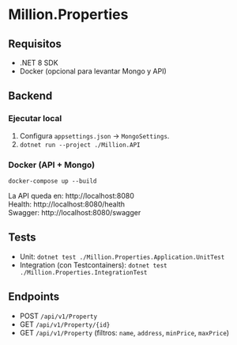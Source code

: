 # Million.Properties

## Requisitos
- .NET 8 SDK
- Docker (opcional para levantar Mongo y API)

## Backend
### Ejecutar local
1. Configura `appsettings.json` -> `MongoSettings`.
2. `dotnet run --project ./Million.API`

### Docker (API + Mongo)
`docker-compose up --build`

La API queda en: http://localhost:8080  
Health: http://localhost:8080/health  
Swagger: http://localhost:8080/swagger

## Tests
- Unit: `dotnet test ./Million.Properties.Application.UnitTest`
- Integration (con Testcontainers): `dotnet test ./Million.Properties.IntegrationTest`

## Endpoints
- POST `/api/v1/Property`  
- GET  `/api/v1/Property/{id}`  
- GET  `/api/v1/Property`  (filtros: `name`, `address`, `minPrice`, `maxPrice`)
